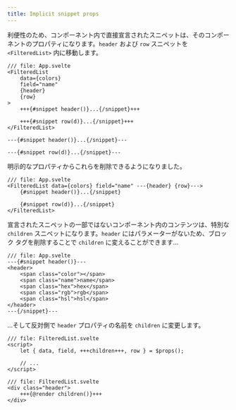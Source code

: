 ```yaml
---
title: Implicit snippet props
---
```


利便性のため、コンポーネント内で直接宣言されたスニペットは、そのコンポーネントのプロパティになります。`header` および `row` スニペットを `<FilteredList>` 内に移動します。

```svelte
/// file: App.svelte
<FilteredList
	data={colors}
	field="name"
	{header}
	{row}
>
	+++{#snippet header()}...{/snippet}+++

	+++{#snippet row(d)}...{/snippet}+++
</FilteredList>

---{#snippet header()}...{/snippet}---

---{#snippet row(d)}...{/snippet}---
```

明示的なプロパティからこれらを削除できるようになりました。

```svelte
/// file: App.svelte
<FilteredList data={colors} field="name" ---{header} {row}--->
	{#snippet header()}...{/snippet}

	{#snippet row(d)}...{/snippet}
</FilteredList>
```

宣言されたスニペットの一部ではないコンポーネント内のコンテンツは、特別な `children` スニペットになります。`header` にはパラメーターがないため、ブロック タグを削除することで `children` に変えることができます...

```svelte
/// file: App.svelte
---{#snippet header()}---
<header>
	<span class="color"></span>
	<span class="name">name</span>
	<span class="hex">hex</span>
	<span class="rgb">rgb</span>
	<span class="hsl">hsl</span>
</header>
---{/snippet}---
```

...そして反対側で `header` プロパティの名前を `children` に変更します。

```svelte
/// file: FilteredList.svelte
<script>
	let { data, field, +++children+++, row } = $props();

	// ...
</script>
```

```svelte
/// file: FilteredList.svelte
<div class="header">
	+++{@render children()}+++
</div>
```
